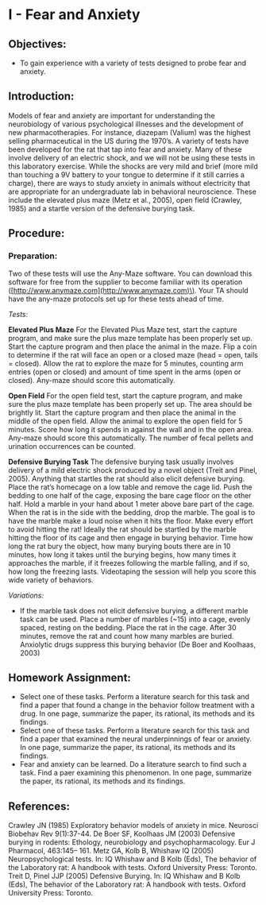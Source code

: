 # I - Fear and Anxiety

## Objectives:

* To gain experience with a variety of tests designed to probe fear and anxiety.

## Introduction:

Models of fear and anxiety are important for understanding the neurobiology of various psychological illnesses and the development of new pharmacotherapies. For instance, diazepam \(Valium\) was the highest selling pharmaceutical in the US during the 1970’s. A variety of tests have been developed for the rat that tap into fear and anxiety. Many of these involve delivery of an electric shock, and we will not be using these tests in this laboratory exercise. While the shocks are very mild and brief \(more mild than touching a 9V battery to your tongue to determine if it still carries a charge\), there are ways to study anxiety in animals without electricity that are appropriate for an undergraduate lab in behavioral neuroscience. These include the elevated plus maze \(Metz et al., 2005\), open field \(Crawley, 1985\) and a startle version of the defensive burying task.

## Procedure:

### Preparation:

Two of these tests will use the Any-Maze software. You can download this software for free from the supplier to become familiar with its operation \([http://www.anymaze.com](http://www.anymaze.com)\). Your TA should have the any-maze protocols set up for these tests ahead of time.

_Tests:_

**Elevated Plus Maze** For the Elevated Plus Maze test, start the capture program, and make sure the plus maze template has been properly set up. Start the capture program and then place the animal in the maze. Flip a coin to determine if the rat will face an open or a closed maze \(head = open, tails = closed\). Allow the rat to explore the maze for 5 minutes, counting arm entries \(open or closed\) and amount of time spent in the arms \(open or closed\). Any-maze should score this automatically.

**Open Field** For the open field test, start the capture program, and make sure the plus maze template has been properly set up. The area should be brightly lit. Start the capture program and then place the animal in the middle of the open field. Allow the animal to explore the open field for 5 minutes. Score how long it spends in against the wall and in the open area. Any-maze should score this automatically. The number of fecal pellets and urination occurrences can be counted.

**Defensive Burying Task** The defensive burying task usually involves delivery of a mild electric shock produced by a novel object \(Treit and Pinel, 2005\). Anything that startles the rat should also elicit defensive burying. Place the rat’s homecage on a low table and remove the cage lid. Push the bedding to one half of the cage, exposing the bare cage floor on the other half. Hold a marble in your hand about 1 meter above bare part of the cage. When the rat is in the side with the bedding, drop the marble. The goal is to have the marble make a loud noise when it hits the floor. Make every effort to avoid hitting the rat! Ideally the rat should be startled by the marble hitting the floor of its cage and then engage in burying behavior. Time how long the rat bury the object, how many burying bouts there are in 10 minutes, how long it takes until the burying begins, how many times it approaches the marble, if it freezes following the marble falling, and if so, how long the freezing lasts. Videotaping the session will help you score this wide variety of behaviors.

_Variations:_

* If the marble task does not elicit defensive burying, a different marble task can be used.  Place a number of marbles \(~15\) into a cage, evenly spaced, resting on the bedding.  Place the rat in the cage.  After 30 minutes, remove the rat and count how many marbles are buried.  Anxiolytic drugs suppress this burying behavior \(De Boer and Koolhaas, 2003\)

## Homework Assignment:

* Select one of these tasks.  Perform a literature search for this task and find a paper that found a change in the behavior follow treatment with a drug.  In one page, summarize the paper, its rational, its methods and its findings.
* Select one of these tasks.  Perform a literature search for this task and find a paper that examined the neural underpinnings of fear or anxiety.  In one page, summarize the paper, its rational, its methods and its findings.
* Fear and anxiety can be learned.  Do a literature search to find such a task.  Find a paer examining this phenomenon. In one page, summarize the paper, its rational, its methods and its findings.

## References:

Crawley JN \(1985\) Exploratory behavior models of anxiety in mice. Neurosci Biobehav Rev 9\(1\):37-44. De Boer SF, Koolhaas JM \(2003\) Defensive burying in rodents: Ethology, neurobiology and psychopharmacology. Eur J Pharmacol, 463:145– 161. Metz GA, Kolb B, Whishaw IQ \(2005\) Neuropsychological tests. In: IQ Whishaw and B Kolb \(Eds\), The behavior of the Laboratory rat: A handbook with tests. Oxford University Press: Toronto. Treit D, Pinel JJP \(2005\) Defensive Burying. In: IQ Whishaw and B Kolb \(Eds\), The behavior of the Laboratory rat: A handbook with tests. Oxford University Press: Toronto.

